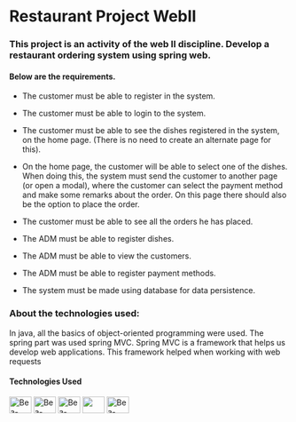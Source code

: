 # Restaurant Project WebII
<h3>This project is an activity of the web II discipline. Develop a restaurant ordering system using spring web.</h3>

<div>
<h4>Below are the requirements.</h4>

  - The customer must be able to register in the system.
  - The customer must be able to login to the system.
  - The customer must be able to see the dishes registered in the system, on the home page. (There is no need to create an alternate page for this).
  - On the home page, the customer will be able to select one of the dishes. When doing this, the system must send the customer to another page (or open a modal), where the customer can select the payment method and make some remarks about the order. On this page there should also be the option to place the order.
  - The customer must be able to see all the orders he has placed.

  - The ADM must be able to register dishes.
  - The ADM must be able to view the customers.
  - The ADM must be able to register payment methods.

  - The system must be made using database for data persistence.
</div>

<div>
<h3>About the technologies used:</h3>
    In java, all the basics of object-oriented programming were used.
    The spring part was used spring MVC. Spring MVC is a framework that helps us develop web applications. 
    This framework helped when working with web requests
</div>
   <div style="display: inline_block">
    <h4>Technologies Used </h4>
   <img align="center" alt="Bea-Java" height="30" width="40" src="https://cdn.jsdelivr.net/gh/devicons/devicon/icons/java/java-original.svg" />
   <img align="center" alt="Bea-Spring" height="30" width="40" src="https://cdn.jsdelivr.net/gh/devicons/devicon/icons/spring/spring-original.svg" />
   <img align="center" alt="Bea-MYSQL" height="30" width="40"src="https://cdn.jsdelivr.net/gh/devicons/devicon/icons/mysql/mysql-original.svg" />
   <img align="center" alt"Bea-CSS" height="30" width="40" src="https://cdn.jsdelivr.net/gh/devicons/devicon/icons/css3/css3-original.svg">
   <img align="center" alt="Bea-Bootstrap" height="30" width="40" src="https://cdn.jsdelivr.net/gh/devicons/devicon/icons/bootstrap/bootstrap-original.svg">
  
    
 
  
